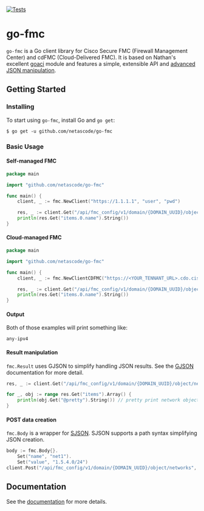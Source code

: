 [![Tests](https://github.com/netascode/go-fmc/actions/workflows/test.yml/badge.svg)](https://github.com/netascode/go-fmc/actions/workflows/test.yml)

# go-fmc

`go-fmc` is a Go client library for Cisco Secure FMC (Firewall Management Center) and cdFMC (Cloud-Delivered FMC). It is based on Nathan's excellent [goaci](https://github.com/brightpuddle/goaci) module and features a simple, extensible API and [advanced JSON manipulation](#result-manipulation).

## Getting Started

### Installing

To start using `go-fmc`, install Go and `go get`:

`$ go get -u github.com/netascode/go-fmc`

### Basic Usage

#### Self-managed FMC

```go
package main

import "github.com/netascode/go-fmc"

func main() {
    client, _ := fmc.NewClient("https://1.1.1.1", "user", "pwd")

    res, _ := client.Get("/api/fmc_config/v1/domain/{DOMAIN_UUID}/object/networks")
    println(res.Get("items.0.name").String())
}
```

#### Cloud-managed FMC

```go
package main

import "github.com/netascode/go-fmc"

func main() {
    client, _ := fmc.NewClientCDFMC("https://<YOUR_TENNANT_URL>.cdo.cisco.com", "apiToken")

    res, _ := client.Get("/api/fmc_config/v1/domain/{DOMAIN_UUID}/object/networks")
    println(res.Get("items.0.name").String())
}
```

#### Output

Both of those examples will print something like:

```
any-ipv4
```

#### Result manipulation

`fmc.Result` uses GJSON to simplify handling JSON results. See the [GJSON](https://github.com/tidwall/gjson) documentation for more detail.

```go
res, _ := client.Get("/api/fmc_config/v1/domain/{DOMAIN_UUID}/object/networks")

for _, obj := range res.Get("items").Array() {
    println(obj.Get("@pretty").String()) // pretty print network objects
}
```

#### POST data creation

`fmc.Body` is a wrapper for [SJSON](https://github.com/tidwall/sjson). SJSON supports a path syntax simplifying JSON creation.

```go
body := fmc.Body{}.
    Set("name", "net1").
    Set("value", "1.5.4.0/24")
client.Post("/api/fmc_config/v1/domain/{DOMAIN_UUID}/object/networks", body.Str)
```

## Documentation

See the [documentation](https://godoc.org/github.com/netascode/go-fmc) for more details.

